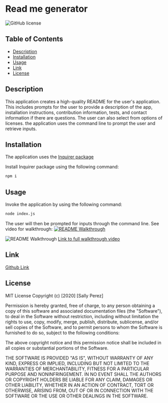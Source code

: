 # Read me generator
![GitHub license](https://img.shields.io/badge/license-Unlicense-blue.svg)

## Table of Contents
* [Description](#description)
* [Installation](#installation)
* [Usage](#usage)
* [Link](#link)
* [License](#license)

## Description
This application creates a high-quality README for the user's application. This includes prompts for the user to provide a description of the app, installation instructions, contribution information, tests, and contact information if there are questions. The user can also select from options of licenses. the application uses the command line to prompt the user and retrieve inputs.

## Installation
The application uses the [Inquirer package](https://www.npmjs.com/package/inquirer)

Install Inquirer package using the following command:
```bash
npm i
```

## Usage
Invoke the application by using the following command:
```bash
node index.js
```
The user will then be prompted for inputs through the command line. See video for walkthrough:
[![README Walkthrough](./assets/README_Generator_Walkthrough.gif)](https://drive.google.com/file/d/1KLoMAUtM56FYfUxA-nEtElN9BagG2me8/view)

![README Walkthrough](./assets/README_Generator_Walkthrough.gif)
[Link to full walkthrough video](https://drive.google.com/file/d/1KLoMAUtM56FYfUxA-nEtElN9BagG2me8/view)

## Link
[Github Link](https://github.com/SeattleSal/readme_generator)

## License
MIT License
Copyright (c) [2020] [Sally Perez]

Permission is hereby granted, free of charge, to any person obtaining a copy of this software and associated documentation files (the "Software"), to deal in the Software without restriction, including without limitation the rights to use, copy, modify, merge, publish, distribute, sublicense, and/or sell copies of the Software, and to permit persons to whom the Software is furnished to do so, subject to the following conditions:

The above copyright notice and this permission notice shall be included in all copies or substantial portions of the Software.

THE SOFTWARE IS PROVIDED "AS IS", WITHOUT WARRANTY OF ANY KIND, EXPRESS OR IMPLIED, INCLUDING BUT NOT LIMITED TO THE WARRANTIES OF MERCHANTABILITY, FITNESS FOR A PARTICULAR PURPOSE AND NONINFRINGEMENT. IN NO EVENT SHALL THE AUTHORS OR COPYRIGHT HOLDERS BE LIABLE FOR ANY CLAIM, DAMAGES OR OTHER LIABILITY, WHETHER IN AN ACTION OF CONTRACT, TORT OR OTHERWISE, ARISING FROM, OUT OF OR IN CONNECTION WITH THE SOFTWARE OR THE USE OR OTHER DEALINGS IN THE SOFTWARE.
        